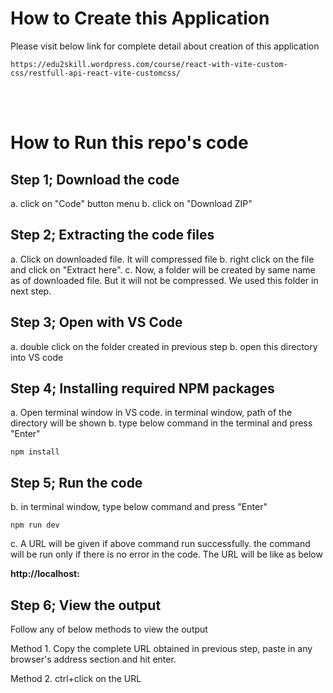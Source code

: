 # How to Create this Application

Please visit below link for complete detail about creation of this application

```
https://edu2skill.wordpress.com/course/react-with-vite-custom-css/restfull-api-react-vite-customcss/
```

<br />
<br />

# How to Run this repo's code

## Step 1; Download the code

a. click on "Code" button menu
b. click on "Download ZIP"

## Step 2; Extracting the code files

a. Click on downloaded file. It will compressed file
b. right click on the file and click on "Extract here".
c. Now, a folder will be created by same name as of downloaded file. But it will not be compressed. We used this folder in next step.

## Step 3; Open with VS Code

a. double click on the folder created in previous step
b. open this directory into VS code

## Step 4; Installing required NPM packages

a. Open terminal window in VS code. in terminal window, path of the directory will be shown
b. type below command in the terminal and press "Enter"

```
npm install
```

## Step 5; Run the code

b. in terminal window, type below command and press "Enter"

```
npm run dev
```

c. A URL will be given if above command run successfully. the command will be run only if there is no error in the code. The URL will be like as below

**http://localhost:**

## Step 6; View the output

Follow any of below methods to view the output

Method 1. Copy the complete URL obtained in previous step, paste in any browser's address section and hit enter.

Method 2. ctrl+click on the URL
